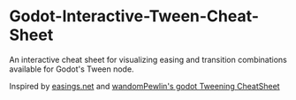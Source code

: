 # Godot-Interactive-Tween-Cheat-Sheet

An interactive cheat sheet for visualizing easing and transition combinations available for Godot's Tween node.

Inspired by [easings.net](https://easings.net/) and [wandomPewlin's godot Tweening CheatSheet](https://github.com/wandomPewlin/godotTweeningCheatSheet)
